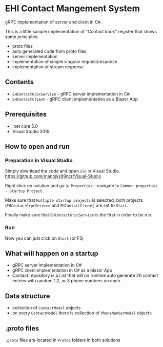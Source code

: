# EHI Contact Mangement System

gRPC implementation of server and client in C#.

This is a little sample implementation of "Contact book" register that shows some principles:
* proto files
* auto generated code from proto files
* server implementation
* implementation of simple singular request/response
* implementation of stream response

## Contents

* `EHContactGrpcService` - gRPC server implementation in C#
* `EHContactClient` - gRPC client implementation as a Blazer App

## Prerequisites
* .net core 5.0
* Visual Studio 2019

## How to open and run

### Preparation in Visual Studio
Simply download the code and open `sln` in Visual Studio.
https://github.com/manojks99ncr/Visual-Studio

Right click on solution and go to `Properties` - navigate to `Common properties - Startup Project`.

Make sure that `Multiple startup projects` is selected, both projects (`EHContactGrpcService` and `EHContactClient`) are set to `Start`.

Finally make sure that `EHContactGrpcService` is the first in order to be run.

### Run

Now you can just click on `Start` (or F5)

## What will happen on a startup

* gRPC server implementation in C#
* gRPC client implementation in C# as a blazor App
* Contact repository is a List that will on runtime auto generate 20 contact entries with random 1,2, or 3 phone numbers on each.

## Data structure

* collection of `ContactModel` objects
* on every `ContactModel` there is collection of `PhoneNumberModel` objects

## .proto files

`.proto` files are located in `Protos` folders in both solutions

